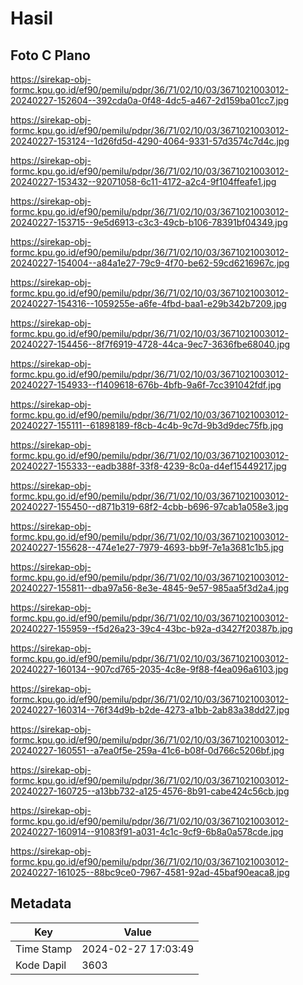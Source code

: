 # Hasil

## Foto C Plano

https://sirekap-obj-formc.kpu.go.id/ef90/pemilu/pdpr/36/71/02/10/03/3671021003012-20240227-152604--392cda0a-0f48-4dc5-a467-2d159ba01cc7.jpg

https://sirekap-obj-formc.kpu.go.id/ef90/pemilu/pdpr/36/71/02/10/03/3671021003012-20240227-153124--1d26fd5d-4290-4064-9331-57d3574c7d4c.jpg

https://sirekap-obj-formc.kpu.go.id/ef90/pemilu/pdpr/36/71/02/10/03/3671021003012-20240227-153432--92071058-6c11-4172-a2c4-9f104ffeafe1.jpg

https://sirekap-obj-formc.kpu.go.id/ef90/pemilu/pdpr/36/71/02/10/03/3671021003012-20240227-153715--9e5d6913-c3c3-49cb-b106-78391bf04349.jpg

https://sirekap-obj-formc.kpu.go.id/ef90/pemilu/pdpr/36/71/02/10/03/3671021003012-20240227-154004--a84a1e27-79c9-4f70-be62-59cd6216967c.jpg

https://sirekap-obj-formc.kpu.go.id/ef90/pemilu/pdpr/36/71/02/10/03/3671021003012-20240227-154316--1059255e-a6fe-4fbd-baa1-e29b342b7209.jpg

https://sirekap-obj-formc.kpu.go.id/ef90/pemilu/pdpr/36/71/02/10/03/3671021003012-20240227-154456--8f7f6919-4728-44ca-9ec7-3636fbe68040.jpg

https://sirekap-obj-formc.kpu.go.id/ef90/pemilu/pdpr/36/71/02/10/03/3671021003012-20240227-154933--f1409618-676b-4bfb-9a6f-7cc391042fdf.jpg

https://sirekap-obj-formc.kpu.go.id/ef90/pemilu/pdpr/36/71/02/10/03/3671021003012-20240227-155111--61898189-f8cb-4c4b-9c7d-9b3d9dec75fb.jpg

https://sirekap-obj-formc.kpu.go.id/ef90/pemilu/pdpr/36/71/02/10/03/3671021003012-20240227-155333--eadb388f-33f8-4239-8c0a-d4ef15449217.jpg

https://sirekap-obj-formc.kpu.go.id/ef90/pemilu/pdpr/36/71/02/10/03/3671021003012-20240227-155450--d871b319-68f2-4cbb-b696-97cab1a058e3.jpg

https://sirekap-obj-formc.kpu.go.id/ef90/pemilu/pdpr/36/71/02/10/03/3671021003012-20240227-155628--474e1e27-7979-4693-bb9f-7e1a3681c1b5.jpg

https://sirekap-obj-formc.kpu.go.id/ef90/pemilu/pdpr/36/71/02/10/03/3671021003012-20240227-155811--dba97a56-8e3e-4845-9e57-985aa5f3d2a4.jpg

https://sirekap-obj-formc.kpu.go.id/ef90/pemilu/pdpr/36/71/02/10/03/3671021003012-20240227-155959--f5d26a23-39c4-43bc-b92a-d3427f20387b.jpg

https://sirekap-obj-formc.kpu.go.id/ef90/pemilu/pdpr/36/71/02/10/03/3671021003012-20240227-160134--907cd765-2035-4c8e-9f88-f4ea096a6103.jpg

https://sirekap-obj-formc.kpu.go.id/ef90/pemilu/pdpr/36/71/02/10/03/3671021003012-20240227-160314--76f34d9b-b2de-4273-a1bb-2ab83a38dd27.jpg

https://sirekap-obj-formc.kpu.go.id/ef90/pemilu/pdpr/36/71/02/10/03/3671021003012-20240227-160551--a7ea0f5e-259a-41c6-b08f-0d766c5206bf.jpg

https://sirekap-obj-formc.kpu.go.id/ef90/pemilu/pdpr/36/71/02/10/03/3671021003012-20240227-160725--a13bb732-a125-4576-8b91-cabe424c56cb.jpg

https://sirekap-obj-formc.kpu.go.id/ef90/pemilu/pdpr/36/71/02/10/03/3671021003012-20240227-160914--91083f91-a031-4c1c-9cf9-6b8a0a578cde.jpg

https://sirekap-obj-formc.kpu.go.id/ef90/pemilu/pdpr/36/71/02/10/03/3671021003012-20240227-161025--88bc9ce0-7967-4581-92ad-45baf90eaca8.jpg


## Metadata

| Key        | Value               |
| ---------- | ------------------- |
| Time Stamp | 2024-02-27 17:03:49 |
| Kode Dapil | 3603                |



